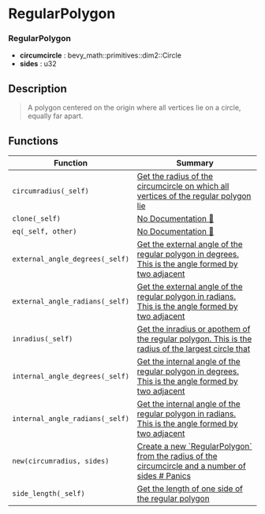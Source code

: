 # RegularPolygon

### RegularPolygon

- **circumcircle** : bevy\_math::primitives::dim2::Circle
- **sides** : u32

## Description

>  A polygon centered on the origin where all vertices lie on a circle, equally far apart.

## Functions

| Function | Summary |
| --- | --- |
| `circumradius(_self)` | [ Get the radius of the circumcircle on which all vertices  of the regular polygon lie](./regularpolygon/circumradius.md) |
| `clone(_self)` | [No Documentation 🚧](./regularpolygon/clone.md) |
| `eq(_self, other)` | [No Documentation 🚧](./regularpolygon/eq.md) |
| `external_angle_degrees(_self)` | [ Get the external angle of the regular polygon in degrees\.  This is the angle formed by two adjacent](./regularpolygon/external_angle_degrees.md) |
| `external_angle_radians(_self)` | [ Get the external angle of the regular polygon in radians\.  This is the angle formed by two adjacent](./regularpolygon/external_angle_radians.md) |
| `inradius(_self)` | [ Get the inradius or apothem of the regular polygon\.  This is the radius of the largest circle that ](./regularpolygon/inradius.md) |
| `internal_angle_degrees(_self)` | [ Get the internal angle of the regular polygon in degrees\.  This is the angle formed by two adjacent](./regularpolygon/internal_angle_degrees.md) |
| `internal_angle_radians(_self)` | [ Get the internal angle of the regular polygon in radians\.  This is the angle formed by two adjacent](./regularpolygon/internal_angle_radians.md) |
| `new(circumradius, sides)` | [ Create a new \`RegularPolygon\`  from the radius of the circumcircle and a number of sides  \# Panics ](./regularpolygon/new.md) |
| `side_length(_self)` | [ Get the length of one side of the regular polygon](./regularpolygon/side_length.md) |